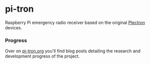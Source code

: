 # pi-tron

Raspberry Pi emergency radio receiver based on the original [Plectron](https://en.wikipedia.org/wiki/Plectron) devices.

### Progress

Over on [pi-tron.org](https://pi-tron.org) you'll find blog posts detailing the research and development progress of the project.

